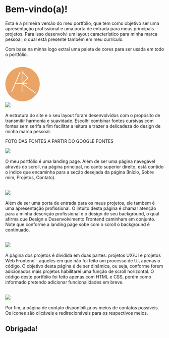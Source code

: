 # Bem-vindo(a)!

<p>Esta é a primeira versão do meu portfólio, que tem como objetivo ser uma apresentação profissional e uma porta de entrada para meus principais projetos. 
Para isso desenvolvi um layout característico para minha marca pessoal, o qual está presente também em meu currículo. </p>
<p>Com base na minha logo extraí uma paleta de cores para ser usada em todo o portfólio.</p>
<br>
<img src="/readmeAssets/icone.png"/>
<br>
<img src="/readmeAssets/paletaDeCor.png"/>
<br>
<p>A estrutura do site e o seu layout foram desenvolvidos com o propósito de transmitir harmonia e suavidade. Escolhi combinar fontes cursivas com fontes sem serifa 
a fim facilitar a leitura e trazer a delicadeza do design de minha marca pessoal.</p>

FOTO DAS FONTES A PARTIR DO GOOGLE FONTES

<img src="/readmeAssets/Página1.png"/>
<br>
<p>O meu portfólio é uma landing page. Além de ser uma página navegável através do scroll, na página principal, no canto superior direito, está contido o indice 
que encaminha para a seção desejada da página (Início, Sobre mim, Projetos, Contato). </p>
<br>
<img src="/readmeAssets/Página2.png"/>
<br>
<p>Além de ser uma porta de entrada para os meus projetos, ele também é uma apresentação profissional. O intuito desta página é chamar atenção para a minha descrição 
profissional e o design de seu background, o qual afirma que Design e Desenvolvimento Frontend caminham em conjunto. Note que conforme a landing page sobe com o 
scroll o background é continuado.</p>
<br>
<img src="/readmeAssets/Página3.png"/>
<br>
<p>A página dos projetos é dividida em duas partes: projetos UX/UI e projetos Web Frontend - aqueles em que não foi feito um processo de UI, apenas o código. 
 O objetivo desta página é de ser dinâmica, ou seja, conforme forem adicionados mais projetos habilitarei uma função de scroll horizontal. O código deste portfólio 
 foi feito apenas com HTML e CSS, porém como informado pretendo adicionar funcionalidades em breve.</p>
<br>
<img src="/readmeAssets/Página4.png"/>
<br>
<p>Por fim, a página de contato disponibiliza os meios de contatos possíveis. Os ícones são clicáveis e redirecionáveis para os respectivos meios.</p>


<h2>Obrigada!</h2>

